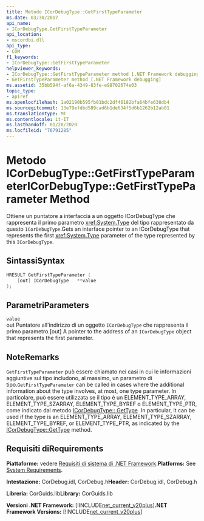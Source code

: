 ```yaml
---
title: Metodo ICorDebugType::GetFirstTypeParameter
ms.date: 03/30/2017
api_name:
- ICorDebugType.GetFirstTypeParameter
api_location:
- mscordbi.dll
api_type:
- COM
f1_keywords:
- ICorDebugType::GetFirstTypeParameter
helpviewer_keywords:
- ICorDebugType::GetFirstTypeParameter method [.NET Framework debugging]
- GetFirstTypeParameter method [.NET Framework debugging]
ms.assetid: 35bb594f-af6a-4349-83fe-e98702674e03
topic_type:
- apiref
ms.openlocfilehash: 1a02190b595fb01bdc2df46182bfa64bfe638db4
ms.sourcegitcommit: 13e79efdbd589cad6b1de634f5d6b1262b12ab01
ms.translationtype: MT
ms.contentlocale: it-IT
ms.lasthandoff: 01/28/2020
ms.locfileid: "76791285"
---
```

# <a name="icordebugtypegetfirsttypeparameter-method"></a><span data-ttu-id="57762-102">Metodo ICorDebugType::GetFirstTypeParameter</span><span class="sxs-lookup"><span data-stu-id="57762-102">ICorDebugType::GetFirstTypeParameter Method</span></span>
<span data-ttu-id="57762-103">Ottiene un puntatore a interfaccia a un oggetto ICorDebugType che rappresenta il primo parametro <xref:System.Type> del tipo rappresentato da questo `ICorDebugType`.</span><span class="sxs-lookup"><span data-stu-id="57762-103">Gets an interface pointer to an ICorDebugType that represents the first <xref:System.Type> parameter of the type represented by this `ICorDebugType`.</span></span>  
  
## <a name="syntax"></a><span data-ttu-id="57762-104">Sintassi</span><span class="sxs-lookup"><span data-stu-id="57762-104">Syntax</span></span>  
  
```cpp  
HRESULT GetFirstTypeParameter (  
    [out] ICorDebugType   **value  
);  
```  
  
## <a name="parameters"></a><span data-ttu-id="57762-105">Parametri</span><span class="sxs-lookup"><span data-stu-id="57762-105">Parameters</span></span>  
 `value`  
 <span data-ttu-id="57762-106">out Puntatore all'indirizzo di un oggetto `ICorDebugType` che rappresenta il primo parametro.</span><span class="sxs-lookup"><span data-stu-id="57762-106">[out] A pointer to the address of an `ICorDebugType` object that represents the first parameter.</span></span>  
  
## <a name="remarks"></a><span data-ttu-id="57762-107">Note</span><span class="sxs-lookup"><span data-stu-id="57762-107">Remarks</span></span>  
 <span data-ttu-id="57762-108">`GetFirstTypeParameter` può essere chiamato nei casi in cui le informazioni aggiuntive sul tipo includono, al massimo, un parametro di tipo.</span><span class="sxs-lookup"><span data-stu-id="57762-108">`GetFirstTypeParameter` can be called in cases where the additional information about the type involves, at most, one type parameter.</span></span> <span data-ttu-id="57762-109">In particolare, può essere utilizzata se il tipo è un ELEMENT_TYPE_ARRAY, ELEMENT_TYPE_SZARRAY, ELEMENT_TYPE_BYREF o ELEMENT_TYPE_PTR, come indicato dal metodo [ICorDebugType:: GetType](icordebugtype-gettype-method.md) .</span><span class="sxs-lookup"><span data-stu-id="57762-109">In particular, it can be used if the type is an ELEMENT_TYPE_ARRAY, ELEMENT_TYPE_SZARRAY, ELEMENT_TYPE_BYREF, or ELEMENT_TYPE_PTR, as indicated by the [ICorDebugType::GetType](icordebugtype-gettype-method.md) method.</span></span>  
  
## <a name="requirements"></a><span data-ttu-id="57762-110">Requisiti di</span><span class="sxs-lookup"><span data-stu-id="57762-110">Requirements</span></span>  
 <span data-ttu-id="57762-111">**Piattaforme:** vedere [Requisiti di sistema di .NET Framework](../../../../docs/framework/get-started/system-requirements.md).</span><span class="sxs-lookup"><span data-stu-id="57762-111">**Platforms:** See [System Requirements](../../../../docs/framework/get-started/system-requirements.md).</span></span>  
  
 <span data-ttu-id="57762-112">**Intestazione:** CorDebug.idl, CorDebug.h</span><span class="sxs-lookup"><span data-stu-id="57762-112">**Header:** CorDebug.idl, CorDebug.h</span></span>  
  
 <span data-ttu-id="57762-113">**Libreria:** CorGuids.lib</span><span class="sxs-lookup"><span data-stu-id="57762-113">**Library:** CorGuids.lib</span></span>  
  
 <span data-ttu-id="57762-114">**Versioni .NET Framework:** [!INCLUDE[net_current_v20plus](../../../../includes/net-current-v20plus-md.md)]</span><span class="sxs-lookup"><span data-stu-id="57762-114">**.NET Framework Versions:** [!INCLUDE[net_current_v20plus](../../../../includes/net-current-v20plus-md.md)]</span></span>
